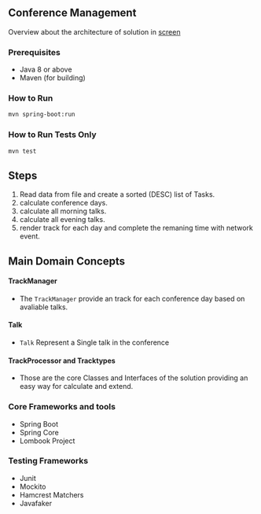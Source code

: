 ## Conference Management
Overview about the architecture of solution in [screen](https://www.loom.com/share/0256e2553f0846b5a2f62062b556bf6f)

### Prerequisites
* Java 8 or above
* Maven (for building)

### How to Run 

```bash
mvn spring-boot:run
```

### How to Run Tests Only

```bash
mvn test
```
## Steps
1. Read data from file and create a sorted (DESC) list of Tasks. 
2. calculate conference days. 
3. calculate all morning talks.
4. calculate all evening talks.
5. render track for each day and complete the remaning time with network event.

## Main Domain Concepts

#### TrackManager
* The `TrackManager` provide an track for each conference day based on avaliable talks.

#### Talk
* `Talk` Represent a Single talk in the conference

#### TrackProcessor and Tracktypes 
* Those are the core Classes and Interfaces of the solution providing an easy way for calculate and extend.

### Core Frameworks and tools

* Spring Boot
* Spring Core
* Lombook Project

### Testing Frameworks 

* Junit
* Mockito
* Hamcrest Matchers
* Javafaker
